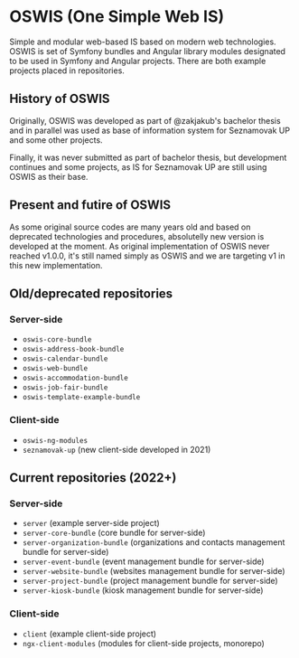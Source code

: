 # OSWIS (One Simple Web IS)
Simple and modular web-based IS based on modern web technologies. OSWIS is set of Symfony bundles and Angular library modules designated to be used in Symfony and Angular projects. There are both example projects placed in repositories.

## History of OSWIS
Originally, OSWIS was developed as part of @zakjakub's bachelor thesis and in parallel was used as base of information system for Seznamovak UP and some other projects.

Finally, it was never submitted as part of bachelor thesis, but development continues and some projects, as IS for Seznamovak UP are still using OSWIS as their base.

## Present and futire of OSWIS
As some original source codes are many years old and based on deprecated technologies and procedures, absolutelly new version is developed at the moment. As original implementation of OSWIS never reached v1.0.0, it's still named simply as OSWIS and we are targeting v1 in this new implementation.

## Old/deprecated repositories
### Server-side
 - `oswis-core-bundle`
 - `oswis-address-book-bundle`
 - `oswis-calendar-bundle`
 - `oswis-web-bundle`
 - `oswis-accommodation-bundle`
 - `oswis-job-fair-bundle`
 - `oswis-template-example-bundle`
### Client-side
 - `oswis-ng-modules`
 - `seznamovak-up` (new client-side developed in 2021)

## Current repositories (2022+)
### Server-side
 - `server` (example server-side project)
 - `server-core-bundle` (core bundle for server-side)
 - `server-organization-bundle` (organizations and contacts management bundle for server-side)
 - `server-event-bundle` (event management bundle for server-side)
 - `server-website-bundle` (websites management bundle for server-side)
 - `server-project-bundle` (project management bundle for server-side)
 - `server-kiosk-bundle` (kiosk management bundle for server-side)
### Client-side
 - `client` (example client-side project)
 - `ngx-client-modules` (modules for client-side projects, monorepo)



